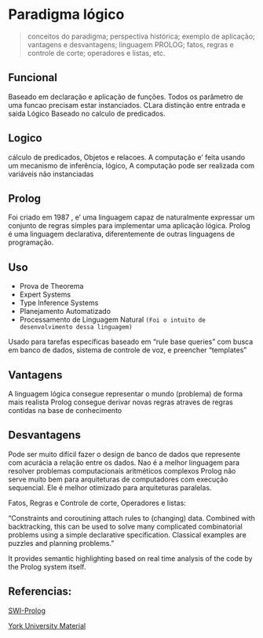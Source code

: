  
 
# Paradigma lógico 
>conceitos do paradigma; perspectiva histórica; exemplo de aplicação; vantagens e desvantagens; linguagem PROLOG; fatos, regras e controle de corte; operadores e listas, etc.
 
## Funcional
  Baseado em declaração e aplicação de funções.  Todos os parâmetro de uma funcao precisam estar instanciados. CLara distinção entre entrada e saida Lógico Baseado no calculo de predicados.
 
## Logico
 
cálculo de predicados, Objetos e relacoes.  A computação e’ feita usando um mecanismo de inferência, lógico,  A computação pode ser realizada com variáveis não instanciadas
 
 
## Prolog
 
Foi criado em 1987 , e’ uma linguagem capaz de naturalmente expressar um conjunto de  regras simples para implementar uma aplicação lógica.
Prolog é uma linguagem declarativa, diferentemente de outras linguagens de programação. 
 
## Uso 
 
* Prova de Theorema 
* Expert Systems 
* Type Inference Systems 
* Planejamento Automatizado
* Processamento de Linguagem Natural `(Foi o intuito de desenvolvimento dessa linguagem)`
 
Usado para tarefas específicas baseado em “rule base queries” com busca em banco de dados, sistema de controle de voz, e preencher “templates” 
 
## Vantagens
 
A linguagem lógica consegue representar o mundo (problema) de forma mais realista 
Prolog consegue derivar novas regras atraves de regras contidas na base de conhecimento
 
## Desvantagens

Pode ser muito difícil fazer o design de banco de dados que represente com acurácia a relação entre os dados.
Nao é a melhor linguagem para resolver problemas computacionais aritméticos complexos
Prolog não serve muito bem para arquiteturas de computadores com execução sequencial. Ele é melhor otimizado para arquiteturas paralelas. 
 
 Fatos, Regras e Controle de corte, Operadores e listas:
 
 “Constraints and coroutining attach rules to (changing) data. Combined with backtracking, this can be used to solve many complicated combinatorial problems using a simple declarative specification. Classical examples are puzzles and planning problems.”
 
It provides semantic highlighting based on real time analysis of the code by the Prolog system itself. 
 
 
## Referencias:

[SWI-Prolog](http://www.swi-prolog.org/web/)

[York University Material](http://www-users.york.ac.uk/~sjh1/courses/L334css/complete/complete2su7.html)

 
 
